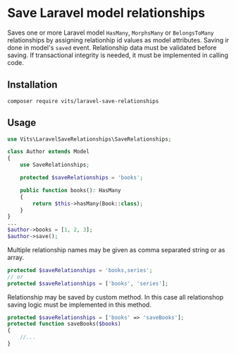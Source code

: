 # Save Laravel model relationships

Saves one or more Laravel model `HasMany`, `MorphsMany` or `BelongsToMany` relationships by assigning relationhip id values as model attributes. Saving ir done in model's `saved` event. Relationship data must be validated before saving. If transactional integrity is needed, it must be implemented in calling code.

## Installation

```shell
composer require vits/laravel-save-relationships
```

## Usage

```php
use Vits\LaravelSaveRelationships\SaveRelationships;

class Author extends Model
{
    use SaveRelationships;

    protected $saveRelationships = 'books';

    public function books(): HasMany
    {
        return $this->hasMany(Book::class);
    }
}
...
$author->books = [1, 2, 3];
$author->save();
```

Multiple relationship names may be given as comma separated string or as array.

```php
protected $saveRelationships = 'books,series';
// or
protected $saveRelationships = ['books', 'series'];
```

Relationship may be saved by custom method. In this case all relationshop saving logic must be implemented in this method.

```php
protected $saveRelationships = ['books' => 'saveBooks'];
protected function saveBooks($books)
{
    //...
}
```
